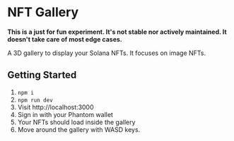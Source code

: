 # NFT Gallery

**This is a just for fun experiment. It's not stable nor actively maintained. It doesn't take care of most edge cases.**

A 3D gallery to display your Solana NFTs. It focuses on image NFTs.

## Getting Started

1. `npm i`
2. `npm run dev`
3. Visit http://localhost:3000
4. Sign in with your Phantom wallet
5. Your NFTs should load inside the gallery
6. Move around the gallery with WASD keys.